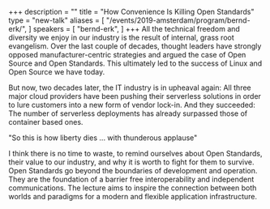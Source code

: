 +++
description = ""
title = "How Convenience Is Killing Open Standards"
type = "new-talk"
aliases = [
        "/events/2019-amsterdam/program/bernd-erk/",
]
speakers = [
        "bernd-erk",
]
+++
All the technical freedom and diversity we enjoy in our industry is the result of internal, grass root evangelism. Over the last couple of decades, thought leaders have strongly opposed manufacturer-centric strategies and argued the case of Open Source and Open Standards. This ultimately led to the success of Linux and Open Source we have today.

But now, two decades later, the IT industry is in upheaval again: All three major cloud providers have been pushing their serverless solutions in order to lure customers into a new form of vendor lock-in. And they succeeded: The number of serverless deployments has already surpassed those of container based ones.

"So this is how liberty dies ... with thunderous applause"

I think there is no time to waste, to remind ourselves about Open Standards, their value to our industry, and why it is worth to fight for them to survive. Open Standards go beyond the boundaries of development and operation. They are the foundation of a barrier free interoperability and independent communications. The lecture aims to inspire the connection between both worlds and paradigms for a modern and flexible application infrastructure.